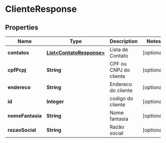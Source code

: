 

# ClienteResponse

## Properties

Name | Type | Description | Notes
------------ | ------------- | ------------- | -------------
**contatos** | [**List&lt;ContatoResponse&gt;**](ContatoResponse.md) | Lista de Contato |  [optional]
**cpfPcpj** | **String** | CPF ou CNPJ do cliente |  [optional]
**endereco** | **String** | Endereco do cliente |  [optional]
**id** | **Integer** | codigo do cliente |  [optional]
**nomeFantasia** | **String** | Nome fantasia |  [optional]
**razaoSocial** | **String** | Razão social |  [optional]



